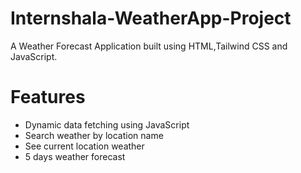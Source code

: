 # Internshala-WeatherApp-Project
 
A Weather Forecast Application built using HTML,Tailwind CSS and JavaScript. 

# Features
* Dynamic data fetching using JavaScript
* Search weather by location name
* See current location weather 
* 5 days weather forecast

